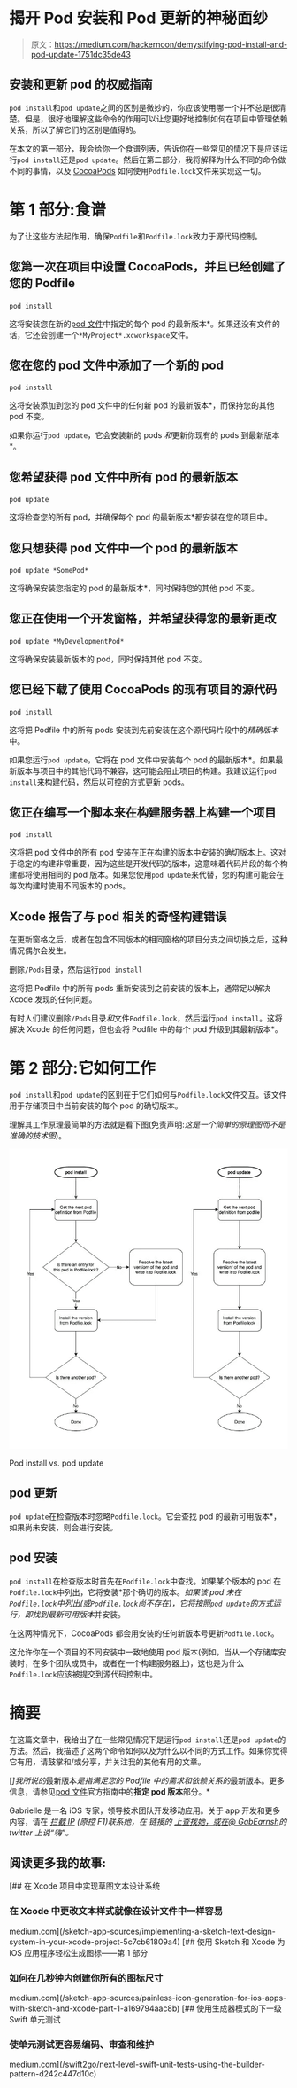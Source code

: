 # 揭开 Pod 安装和 Pod 更新的神秘面纱

> 原文：<https://medium.com/hackernoon/demystifying-pod-install-and-pod-update-1751dc35de43>

## 安装和更新 pod 的权威指南

`pod install`和`pod update`之间的区别是微妙的，你应该使用哪一个并不总是很清楚。但是，很好地理解这些命令的作用可以让您更好地控制如何在项目中管理依赖关系，所以了解它们的区别是值得的。

在本文的第一部分，我会给你一个食谱列表，告诉你在一些常见的情况下是应该运行`pod install`还是`pod update`。然后在第二部分，我将解释为什么不同的命令做不同的事情，以及 [CocoaPods](https://hackernoon.com/tagged/cocoapods) 如何使用`Podfile.lock`文件来实现这一切。

# 第 1 部分:食谱

为了让这些方法起作用，确保`Podfile`和`Podfile.lock`致力于源代码控制。

## 您第一次在项目中设置 CocoaPods，并且已经创建了您的 Podfile

`pod install`

这将安装您在新的[pod 文件](https://hackernoon.com/tagged/podfile)中指定的每个 pod 的最新版本*。如果还没有文件的话，它还会创建一个`*MyProject*.xcworkspace`文件。

## 您在您的 pod 文件中添加了一个新的 pod

`pod install`

这将安装添加到您的 pod 文件中的任何新 pod 的最新版本*，而保持您的其他 pod 不变。

如果你运行`pod update`，它会安装新的 pods *和*更新你现有的 pods 到最新版本*。

## 您希望获得 pod 文件中所有 pod 的最新版本

`pod update`

这将检查您的所有 pod，并确保每个 pod 的最新版本*都安装在您的项目中。

## 您只想获得 pod 文件中一个 pod 的最新版本

`pod update *SomePod*`

这将确保安装您指定的 pod 的最新版本*，同时保持您的其他 pod 不变。

## 您正在使用一个开发窗格，并希望获得您的最新更改

`pod update *MyDevelopmentPod*`

这将确保安装最新版本的 pod，同时保持其他 pod 不变。

## 您已经下载了使用 CocoaPods 的现有项目的源代码

`pod install`

这将把 Podfile 中的所有 pods 安装到先前安装在这个源代码片段中的*精确版本*中。

如果您运行`pod update`，它将在 pod 文件中安装每个 pod 的最新版本*。如果最新版本与项目中的其他代码不兼容，这可能会阻止项目的构建。我建议运行`pod install`来构建代码，然后以可控的方式更新 pods。

## 您正在编写一个脚本来在构建服务器上构建一个项目

`pod install`

这将把 pod 文件中的所有 pod 安装在正在构建的版本中安装的确切版本上。这对于稳定的构建非常重要，因为这些是开发代码的版本，这意味着代码片段的每个构建都将使用相同的 pod 版本。如果您使用`pod update`来代替，您的构建可能会在每次构建时使用不同版本的 pods。

## Xcode 报告了与 pod 相关的奇怪构建错误

在更新窗格之后，或者在包含不同版本的相同窗格的项目分支之间切换之后，这种情况偶尔会发生。

删除`/Pods`目录，然后运行`pod install`

这将把 Podfile 中的所有 pods 重新安装到之前安装的版本上，通常足以解决 Xcode 发现的任何问题。

有时人们建议删除`/Pods`目录*和*文件`Podfile.lock`，然后运行`pod install`。这将解决 Xcode 的任何问题，但也会将 Podfile 中的每个 pod 升级到其最新版本*。

# 第 2 部分:它如何工作

`pod install`和`pod update`的区别在于它们如何与`Podfile.lock`文件交互。该文件用于存储项目中当前安装的每个 pod 的确切版本。

理解其工作原理最简单的方法就是看下图(免责声明:*这是一个简单的原理图而不是准确的技术图*)。

![](img/8cc7d761977cfcb02305cfd8819bae6a.png)

Pod install vs. pod update

## pod 更新

`pod update`在检查版本时忽略`Podfile.lock`。它会查找 pod 的最新可用版本*，如果尚未安装，则会进行安装。

## pod 安装

`pod install`在检查版本时首先在`Podfile.lock`中查找。如果某个版本的 pod 在`Podfile.lock`中列出，它将安装*那个确切的版本。*如果该 pod 未在`Podfile.lock`中列出(或`Podfile.lock`尚不存在)，它将按照`pod update`的方式运行，即找到最新可用版本*并安装。

在这两种情况下，CocoaPods 都会用安装的任何新版本号更新`Podfile.lock`。

这允许你在一个项目的不同安装中一致地使用 pod 版本(例如，当从一个存储库安装时，在多个团队成员中，或者在一个构建服务器上)，这也是为什么`Podfile.lock`应该被提交到源代码控制中。

# 摘要

在这篇文章中，我给出了在一些常见情况下是运行`pod install`还是`pod update`的方法。然后，我描述了这两个命令如何以及为什么以不同的方式工作。如果你觉得它有用，请鼓掌和/或分享，并关注我的其他有用的文章。

[*]我所说的*最新版本*是指满足您的 Podfile 中的需求和依赖关系的*最新版本。更多信息，请参见[pod 文件](https://guides.cocoapods.org/using/the-podfile.html)官方指南中的**指定 pod 版本**部分。*

Gabrielle 是一名 iOS 专家，领导技术团队开发移动应用。关于 app 开发和更多内容，请在 [*拦截 IP*](https://www.interceptip.com/contact/) *(原控 F1)联系她，在* *链接的* [*上查找她，或在*](https://www.linkedin.com/in/gabrielle-earnshaw-29284120/)[*@ GabEarnsh*](https://twitter.com/GabEarnsh)*的 twitter 上说“嗨”。*

## 阅读更多我的故事:

[](/sketch-app-sources/implementing-a-sketch-text-design-system-in-your-xcode-project-5c7cb61809a4) [## 在 Xcode 项目中实现草图文本设计系统

### 在 Xcode 中更改文本样式就像在设计文件中一样容易

medium.com](/sketch-app-sources/implementing-a-sketch-text-design-system-in-your-xcode-project-5c7cb61809a4) [](/sketch-app-sources/painless-icon-generation-for-ios-apps-with-sketch-and-xcode-part-1-a169794aac8b) [## 使用 Sketch 和 Xcode 为 iOS 应用程序轻松生成图标——第 1 部分

### 如何在几秒钟内创建你所有的图标尺寸

medium.com](/sketch-app-sources/painless-icon-generation-for-ios-apps-with-sketch-and-xcode-part-1-a169794aac8b) [](/swift2go/next-level-swift-unit-tests-using-the-builder-pattern-d242c447d10c) [## 使用生成器模式的下一级 Swift 单元测试

### 使单元测试更容易编码、审查和维护

medium.com](/swift2go/next-level-swift-unit-tests-using-the-builder-pattern-d242c447d10c)